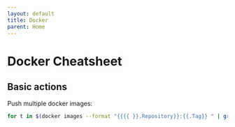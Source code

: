 ```yaml
---
layout: default
title: Docker
parent: Home
---
```


# Docker Cheatsheet

## Basic actions

Push multiple docker images:

```bash
for t in $(docker images --format "{{{{ }}.Repository}}:{{.Tag}} " | grep "$IMAGE_NAME"); do docker push "${t}"; done
```
